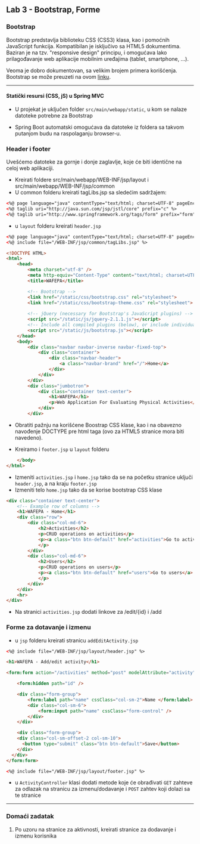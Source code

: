 ## Lab 3 - Bootstrap, Forme


### Bootstrap

Bootstrap predstavlja biblioteku CSS (CSS3) klasa, kao i pomoćnih JavaScript funkcija.
Kompatibilan je isključivo sa HTML5 dokumentima. Baziran je na tzv. "responsive design" principu,
i omogućava lako prilagođavanje web aplikacije mobilnim uređajima (tablet, smartphone, ...).

Veoma je dobro dokumentovan, sa velikim brojem primera korišćenja. Bootstrap se može preuzeti na ovom [linku](http://getbootstrap.com/).

----

#### Statički resursi (CSS, jS) u Spring MVC

* U projekat je uključen folder `src/main/webapp/static`, u kom se nalaze datoteke potrebne za Bootstrap

* Spring Boot automatski omogućava da datoteke iz foldera sa takvom putanjom budu na raspolaganju browser-u. 

### Header i footer

Uvešćemo datoteke za gornje i donje zaglavlje, koje će biti identične na celoj web aplikaciji. 

* Kreirati foldere src/main/webapp/WEB-INF/jsp/layout i src/main/webapp/WEB-INF/jsp/common
* U common folderu kreirati tagLibs.jsp sa sledećim sadržajem:
 
```html
<%@ page language="java" contentType="text/html; charset=UTF-8" pageEncoding="UTF-8"%>
<%@ taglib uri="http://java.sun.com/jsp/jstl/core" prefix="c" %>
<%@ taglib uri="http://www.springframework.org/tags/form" prefix="form" %>

```

* u `layout` folderu kreirati `header.jsp`


```html
<%@ page language="java" contentType="text/html; charset=UTF-8" pageEncoding="UTF-8"%>
<%@ include file="/WEB-INF/jsp/common/tagLibs.jsp" %>

<!DOCTYPE HTML>
<html>
    <head>
        <meta charset="utf-8" />
        <meta http-equiv="Content-Type" content="text/html; charset=UTF-8" />
        <title>WAFEPA</title>

        <!-- Bootstrap -->
        <link href="/static/css/bootstrap.css" rel="stylesheet">
        <link href="/static/css/bootstrap-theme.css" rel="stylesheet">
		
		<!-- jQuery (necessary for Bootstrap's JavaScript plugins) -->
        <script src="/static/js/jquery-2.1.1.js"></script>
        <!-- Include all compiled plugins (below), or include individual files as needed -->
        <script src="/static/js/bootstrap.js"></script>
    </head>
    <body>
        <div class="navbar navbar-inverse navbar-fixed-top">
            <div class="container">
                <div class="navbar-header">
                    <a class="navbar-brand" href="/">Home</a>
                </div>
            </div>
        </div>
        <div class="jumbotron">
            <div class="container text-center">
                <h1>WAFEPA</h1>
                <p>Web Application For Evaluating Physical Activities</p>
            </div>
        </div>

```
* Obratiti pažnju na korišćene Boostrap CSS klase, kao i na obavezno navođenje DOCTYPE pre html taga (ovo za HTML5 stranice mora biti navedeno).

* Kreiramo i `footer.jsp` u `layout` folderu

```html
    </body>
</html>

```




* Izmeniti `activities.jsp` i `home.jsp` tako da se na početku stranice uključi `header.jsp`, a na kraju `footer.jsp`
* Izmeniti telo `home.jsp` tako da se korise bootstrap CSS klase 

```html
<div class="container text-center">
	<!-- Example row of columns -->
	<h1>WAFEPA - Home</h1>
	<div class="row">
		<div class="col-md-6">
			<h2>Activities</h2>
			<p>CRUD operations on activities</p>
			<p><a class="btn btn-default" href="activities">Go to activities</a>
			</p>
		</div>
		<div class="col-md-6">
			<h2>Users</h2>
			<p>CRUD operations on users</p>
			<p><a class="btn btn-default" href="users">Go to users</a>
			</p>
		</div>
	</div>
	<hr>
</div>

```

* Na stranici `activities.jsp` dodati linkove za /edit/{id} i /add

### Forme za dotavanje i izmenu

* u `jsp` folderu kreirati stranicu `addEditActivity.jsp`

```html
<%@ include file="/WEB-INF/jsp/layout/header.jsp" %>

<h1>WAFEPA - Add/edit activity</h1>

<form:form action="/activities" method="post" modelAttribute="activity" class="form-horizontal">

    <form:hidden path="id" />

    <div class="form-group">
        <form:label path="name" cssClass="col-sm-2">Name </form:label>
        <div class="col-sm-6">
            <form:input path="name" cssClass="form-control" />
        </div>
    </div>      

    <div class="form-group">
    <div class="col-sm-offset-2 col-sm-10">
      <button type="submit" class="btn btn-default">Save</button>
    </div>
  </div>
</form:form>

<%@ include file="/WEB-INF/jsp/layout/footer.jsp" %>

```

* u `ActivityController` klasi dodati metode koje će obrađivati `GET` zahteve za odlazak na stranicu za izmenu/dodavanje i `POST` zahtev koji dolazi sa te stranice


----

### Domaći zadatak


1. Po uzoru na stranice za aktivnosti, kreirati stranice za dodavanje i izmenu korisnika